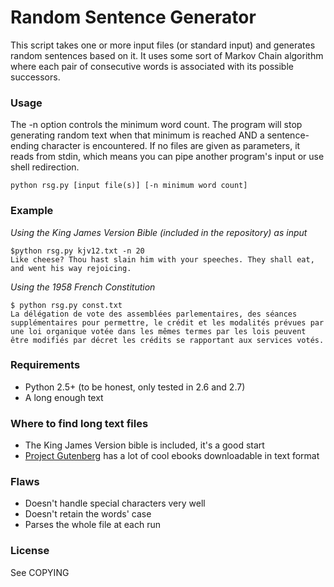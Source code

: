 # Random Sentence Generator

This script takes one or more input files (or standard input) and generates random sentences based on it.
It uses some sort of Markov Chain algorithm where each pair of consecutive words is associated with its possible successors.

### Usage
The -n option controls the minimum word count. The program will stop generating random text when that minimum is reached AND a sentence-ending character is encountered.
If no files are given as parameters, it reads from stdin, which means you can pipe another program's input or use shell redirection.
```
python rsg.py [input file(s)] [-n minimum word count]
```

### Example
*Using the King James Version Bible (included in the repository) as input*
```
$python rsg.py kjv12.txt -n 20
Like cheese? Thou hast slain him with your speeches. They shall eat, and went his way rejoicing.
```

*Using the 1958 French Constitution*
```
$ python rsg.py const.txt
La délégation de vote des assemblées parlementaires, des séances supplémentaires pour permettre, le crédit et les modalités prévues par une loi organique votée dans les mêmes termes par les lois peuvent être modifiés par décret les crédits se rapportant aux services votés.
```

### Requirements
* Python 2.5+ (to be honest, only tested in 2.6 and 2.7)
* A long enough text

### Where to find long text files
* The King James Version bible is included, it's a good start
* [Project Gutenberg](http://www.gutenberg.org/) has a lot of cool ebooks downloadable in text format

### Flaws
* Doesn't handle special characters very well
* Doesn't retain the words' case
* Parses the whole file at each run


### License
See COPYING
